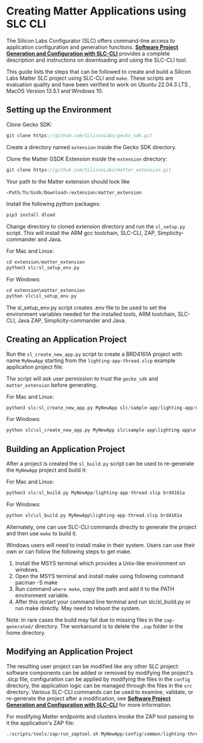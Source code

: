 # Creating Matter Applications using SLC CLI

The Silicon Labs Configurator (SLC) offers command-line access to application configuration and generation functions. [**Software Project Generation and Configuration with SLC-CLI**](https://www.silabs.com/documents/public/user-guides/ug520-software-project-generation-configuration-with-slc-cli.pdf) provides a complete description and instructions on downloading and using the SLC-CLI tool.

This guide lists the steps that can be followed to create and build a Silicon Labs Matter SLC project using SLC-CLI and `make`. These scripts are evaluation quality and have been verified to work on Ubuntu 22.04.3 LTS , MacOS Version 13.5.1 and Windows 10. 

## Setting up the Environment

Clone Gecko SDK:

```C
git clone https://github.com/SiliconLabs/gecko_sdk.git
```

Create a directory named `extension` inside the Gecko SDK directory.

Clone the  Matter GSDK Extension inside the `extension` directory:

```C
git clone https://github.com/SiliconLabs/matter_extension.git
```

Your path to the Matter extension should look like

```C
<Path/To/Gsdk/Download>/extension/matter_extension
```

Install the following python packages:

```C
pip3 install dload
```

Change directory to cloned extension directory and run the `sl_setup.py` script. This will install the ARM gcc toolchain, SLC-CLI, ZAP, Simplicity-commander and Java. 

For Mac and Linux:

```C
cd extension/matter_extension
python3 slc/sl_setup_env.py
```
For Windows: 

```C
cd extension\matter_extension
python slc\sl_setup_env.py
```

The sl_setup_env.py script creates .env file to be used to set the environment variables needed for the installed tools, ARM toolchain, SLC-CLI, Java ZAP, Simplicity-commander and Java. 

## Creating an Application Project

Run the `sl_create_new_app.py` script to create a BRD4161A project with name `MyNewApp` starting from the `lighting-app-thread.slcp` example application project file:

The script will ask user permission to trust the `gecko_sdk` and `matter_extension` before generating.

For Mac and Linux:

```C
python3 slc/sl_create_new_app.py MyNewApp slc/sample-app/lighting-app/efr32/lighting-app-thread.slcp brd4161a
```
For Windows:
```C
python slc\sl_create_new_app.py MyNewApp slc\sample-app\lighting-app\efr32\lighting-app-thread.slcp brd4161a
```

## Building an Application Project

After a project is created the `sl_build.py` script can be used to re-generate the `MyNewApp` project and build it:

For Mac and Linux:

```C
python3 slc/sl_build.py MyNewApp/lighting-app-thread.slcp brd4161a
```

For Windows:

```C
python slc\sl_build.py MyNewApp\lighting-app-thread.slcp brd4161a
```


Alternately, one can use SLC-CLI commands directly to generate the project and then use `make` to build it.

Windows users will need to install make in their system. Users can use their own or can follow the following steps to get make.
1. Install the MSYS terminal which provides a Unix-like environment on windows. 
2. Open the MSYS terminal and install make using following command pacman -S make
3. Run command `where make`, copy the path and add it to the PATH environment variable. 
4. After this restart your command line terminal and run slc/sl_build.py or run make directly. May need to reboot the system.

Note: In rare cases the build may fail due to missing files in the `zap-generated/` directory. The workaround is to delete the `.zap` folder in the home directory.
## Modifying an Application Project

The resulting user project can be modified like any other SLC project: software components can be added or removed by modifying the project's .slcp file, configuration can be applied by modifying the files in the `config` directory, the application logic can be managed through the files in the `src` directory. Various SLC-CLI commands can be used to examine, validate, or re-generate the project after a modification, see [**Software Project Generation and Configuration with SLC-CLI**](https://www.silabs.com/documents/public/user-guides/ug520-software-project-generation-configuration-with-slc-cli.pdf) for more information.

For modifying Matter endpoints and clusters invoke the ZAP tool passing to it the application's ZAP file:

```C
./scripts/tools/zap/run_zaptool.sh MyNewApp/config/common/lighting-thread-app.zap
```
